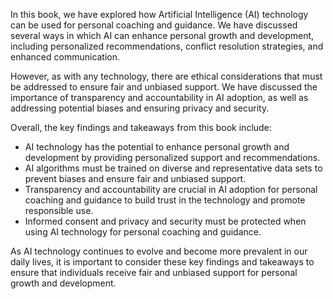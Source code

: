 

In this book, we have explored how Artificial Intelligence (AI) technology can be used for personal coaching and guidance. We have discussed several ways in which AI can enhance personal growth and development, including personalized recommendations, conflict resolution strategies, and enhanced communication.

However, as with any technology, there are ethical considerations that must be addressed to ensure fair and unbiased support. We have discussed the importance of transparency and accountability in AI adoption, as well as addressing potential biases and ensuring privacy and security.

Overall, the key findings and takeaways from this book include:

* AI technology has the potential to enhance personal growth and development by providing personalized support and recommendations.
* AI algorithms must be trained on diverse and representative data sets to prevent biases and ensure fair and unbiased support.
* Transparency and accountability are crucial in AI adoption for personal coaching and guidance to build trust in the technology and promote responsible use.
* Informed consent and privacy and security must be protected when using AI technology for personal coaching and guidance.

As AI technology continues to evolve and become more prevalent in our daily lives, it is important to consider these key findings and takeaways to ensure that individuals receive fair and unbiased support for personal growth and development.
